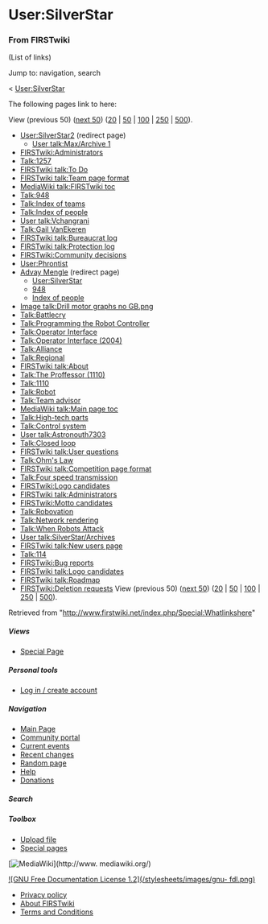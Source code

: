 # User:SilverStar

### From FIRSTwiki

(List of links)

Jump to: navigation, search

&lt; [User:SilverStar](/index.php?title=User:SilverStar&redirect=no
"User:SilverStar" )  

The following pages link to here:

View (previous 50) ([next
50](/index.php?title=Special:Whatlinkshere/User:SilverStar&limit=50&from=2136
"Special:Whatlinkshere/User:SilverStar" ))
([20](/index.php?title=Special:Whatlinkshere/User:SilverStar&limit=20&from=0
"Special:Whatlinkshere/User:SilverStar" ) |
[50](/index.php?title=Special:Whatlinkshere/User:SilverStar&limit=50&from=0
"Special:Whatlinkshere/User:SilverStar" ) |
[100](/index.php?title=Special:Whatlinkshere/User:SilverStar&limit=100&from=0
"Special:Whatlinkshere/User:SilverStar" ) |
[250](/index.php?title=Special:Whatlinkshere/User:SilverStar&limit=250&from=0
"Special:Whatlinkshere/User:SilverStar" ) |
[500](/index.php?title=Special:Whatlinkshere/User:SilverStar&limit=500&from=0
"Special:Whatlinkshere/User:SilverStar" )).

  * [User:SilverStar2](/index.php?title=User:SilverStar2&redirect=no "User:SilverStar2" ) (redirect page) 
    * [User talk:Max/Archive 1](/index.php/User_talk:Max/Archive_1 "User talk:Max/Archive 1" )
  * [FIRSTwiki:Administrators](/index.php/FIRSTwiki:Administrators "FIRSTwiki:Administrators" )
  * [Talk:1257](/index.php/Talk:1257 "Talk:1257" )
  * [FIRSTwiki talk:To Do](/index.php/FIRSTwiki_talk:To_Do "FIRSTwiki talk:To Do" )
  * [FIRSTwiki talk:Team page format](/index.php/FIRSTwiki_talk:Team_page_format "FIRSTwiki talk:Team page format" )
  * [MediaWiki talk:FIRSTwiki toc](/index.php/MediaWiki_talk:FIRSTwiki_toc "MediaWiki talk:FIRSTwiki toc" )
  * [Talk:948](/index.php/Talk:948 "Talk:948" )
  * [Talk:Index of teams](/index.php/Talk:Index_of_teams "Talk:Index of teams" )
  * [Talk:Index of people](/index.php/Talk:Index_of_people "Talk:Index of people" )
  * [User talk:Vchangrani](/index.php/User_talk:Vchangrani "User talk:Vchangrani" )
  * [Talk:Gail VanEkeren](/index.php/Talk:Gail_VanEkeren "Talk:Gail VanEkeren" )
  * [FIRSTwiki talk:Bureaucrat log](/index.php/FIRSTwiki_talk:Bureaucrat_log "FIRSTwiki talk:Bureaucrat log" )
  * [FIRSTwiki talk:Protection log](/index.php/FIRSTwiki_talk:Protection_log "FIRSTwiki talk:Protection log" )
  * [FIRSTwiki:Community decisions](/index.php/FIRSTwiki:Community_decisions "FIRSTwiki:Community decisions" )
  * [User:Phrontist](/index.php/User:Phrontist "User:Phrontist" )
  * [Advay Mengle](/index.php?title=Advay_Mengle&redirect=no "Advay Mengle" ) (redirect page) 
    * [User:SilverStar](/index.php/User:SilverStar "User:SilverStar" )
    * [948](/index.php/948 "948" )
    * [Index of people](/index.php/Index_of_people "Index of people" )
  * [Image talk:Drill motor graphs no GB.png](/index.php/Image_talk:Drill_motor_graphs_no_GB.png "Image talk:Drill motor graphs no GB.png" )
  * [Talk:Battlecry](/index.php/Talk:Battlecry "Talk:Battlecry" )
  * [Talk:Programming the Robot Controller](/index.php/Talk:Programming_the_Robot_Controller "Talk:Programming the Robot Controller" )
  * [Talk:Operator Interface](/index.php/Talk:Operator_Interface "Talk:Operator Interface" )
  * [Talk:Operator Interface (2004)](/index.php/Talk:Operator_Interface_%282004%29 "Talk:Operator Interface \(2004\)" )
  * [Talk:Alliance](/index.php/Talk:Alliance "Talk:Alliance" )
  * [Talk:Regional](/index.php/Talk:Regional "Talk:Regional" )
  * [FIRSTwiki talk:About](/index.php/FIRSTwiki_talk:About "FIRSTwiki talk:About" )
  * [Talk:The Proffessor (1110)](/index.php/Talk:The_Proffessor_%281110%29 "Talk:The Proffessor \(1110\)" )
  * [Talk:1110](/index.php/Talk:1110 "Talk:1110" )
  * [Talk:Robot](/index.php/Talk:Robot "Talk:Robot" )
  * [Talk:Team advisor](/index.php/Talk:Team_advisor "Talk:Team advisor" )
  * [MediaWiki talk:Main page toc](/index.php/MediaWiki_talk:Main_page_toc "MediaWiki talk:Main page toc" )
  * [Talk:High-tech parts](/index.php/Talk:High-tech_parts "Talk:High-tech parts" )
  * [Talk:Control system](/index.php/Talk:Control_system "Talk:Control system" )
  * [User talk:Astronouth7303](/index.php/User_talk:Astronouth7303 "User talk:Astronouth7303" )
  * [Talk:Closed loop](/index.php/Talk:Closed_loop "Talk:Closed loop" )
  * [FIRSTwiki talk:User questions](/index.php/FIRSTwiki_talk:User_questions "FIRSTwiki talk:User questions" )
  * [Talk:Ohm's Law](/index.php/Talk:Ohm%27s_Law "Talk:Ohm's Law" )
  * [FIRSTwiki talk:Competition page format](/index.php/FIRSTwiki_talk:Competition_page_format "FIRSTwiki talk:Competition page format" )
  * [Talk:Four speed transmission](/index.php/Talk:Four_speed_transmission "Talk:Four speed transmission" )
  * [FIRSTwiki:Logo candidates](/index.php/FIRSTwiki:Logo_candidates "FIRSTwiki:Logo candidates" )
  * [FIRSTwiki talk:Administrators](/index.php/FIRSTwiki_talk:Administrators "FIRSTwiki talk:Administrators" )
  * [FIRSTwiki:Motto candidates](/index.php/FIRSTwiki:Motto_candidates "FIRSTwiki:Motto candidates" )
  * [Talk:Robovation](/index.php/Talk:Robovation "Talk:Robovation" )
  * [Talk:Network rendering](/index.php/Talk:Network_rendering "Talk:Network rendering" )
  * [Talk:When Robots Attack](/index.php/Talk:When_Robots_Attack "Talk:When Robots Attack" )
  * [User talk:SilverStar/Archives](/index.php/User_talk:SilverStar/Archives "User talk:SilverStar/Archives" )
  * [FIRSTwiki talk:New users page](/index.php/FIRSTwiki_talk:New_users_page "FIRSTwiki talk:New users page" )
  * [Talk:114](/index.php/Talk:114 "Talk:114" )
  * [FIRSTwiki:Bug reports](/index.php/FIRSTwiki:Bug_reports "FIRSTwiki:Bug reports" )
  * [FIRSTwiki talk:Logo candidates](/index.php/FIRSTwiki_talk:Logo_candidates "FIRSTwiki talk:Logo candidates" )
  * [FIRSTwiki talk:Roadmap](/index.php/FIRSTwiki_talk:Roadmap "FIRSTwiki talk:Roadmap" )
  * [FIRSTwiki:Deletion requests](/index.php/FIRSTwiki:Deletion_requests "FIRSTwiki:Deletion requests" )
View (previous 50) ([next
50](/index.php?title=Special:Whatlinkshere/User:SilverStar&limit=50&from=2136
"Special:Whatlinkshere/User:SilverStar" ))
([20](/index.php?title=Special:Whatlinkshere/User:SilverStar&limit=20&from=0
"Special:Whatlinkshere/User:SilverStar" ) |
[50](/index.php?title=Special:Whatlinkshere/User:SilverStar&limit=50&from=0
"Special:Whatlinkshere/User:SilverStar" ) |
[100](/index.php?title=Special:Whatlinkshere/User:SilverStar&limit=100&from=0
"Special:Whatlinkshere/User:SilverStar" ) |
[250](/index.php?title=Special:Whatlinkshere/User:SilverStar&limit=250&from=0
"Special:Whatlinkshere/User:SilverStar" ) |
[500](/index.php?title=Special:Whatlinkshere/User:SilverStar&limit=500&from=0
"Special:Whatlinkshere/User:SilverStar" )).

Retrieved from "<http://www.firstwiki.net/index.php/Special:Whatlinkshere>"

##### Views

  * [Special Page](/index.php/Special:Whatlinkshere/User:SilverStar)

##### Personal tools

  * [Log in / create account](/index.php?title=Special:Userlogin&returnto=Special:Whatlinkshere)

[](/index.php/Main_Page "Main Page" )

##### Navigation

  * [Main Page](/index.php/Main_Page)
  * [Community portal](/index.php/FIRSTwiki:Community_portal)
  * [Current events](/index.php/Current_events)
  * [Recent changes](/index.php/Special:Recentchanges)
  * [Random page](/index.php/Special:Random)
  * [Help](/index.php/Help:Contents)
  * [Donations](/index.php/FIRSTwiki:Site_support)

##### Search



##### Toolbox

  * [Upload file](/index.php/Special:Upload)
  * [Special pages](/index.php/Special:Specialpages)

[![MediaWiki](/skins/common/images/poweredby_mediawiki_88x31.png)](http://www.
mediawiki.org/)

[![GNU Free Documentation License 1.2](/stylesheets/images/gnu-
fdl.png)](http://www.gnu.org/copyleft/fdl.html)

  * [Privacy policy](/index.php/FIRSTwiki:Privacy_policy "FIRSTwiki:Privacy policy" )
  * [About FIRSTwiki](/index.php/FIRSTwiki:About "FIRSTwiki:About" )
  * [Terms and Conditions](/index.php/FIRSTwiki:Terms_and_conditions "FIRSTwiki:Terms and conditions" )

